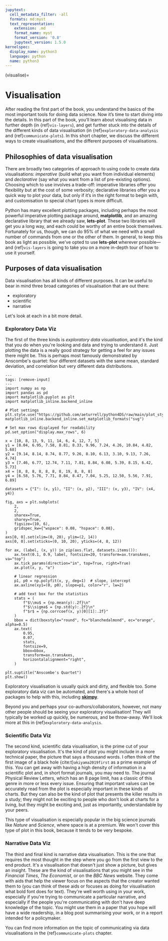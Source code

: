 ```yaml
---
jupytext:
  cell_metadata_filter: -all
  formats: md:myst
  text_representation:
    extension: .md
    format_name: myst
    format_version: '0.8'
    jupytext_version: 1.5.0
kernelspec:
  display_name: python3
  language: python
  name: python3
---
```

(visualise)=
# Visualisation

After reading the first part of the book, you understand the basics of the most important tools for doing data science. Now it’s time to start diving into the details. In this part of the book, you’ll learn about visualising data in further depth (in {ref}`vis-layers`), and get further stuck into the details of the different kinds of data visualisation (in {ref}`exploratory-data-analysis` and {ref}`communicate-plots`). In this short chapter, we discuss the different ways to create visualisations, and the different purposes of visualisations.

## Philosophies of data visualisation

There are broadly two categories of approach to using code to create data visualisations: *imperative* (build what you want from individual elements) and *declarative* (say what you want from a list of pre-existing options). Choosing which to use involves a trade-off: imperative libraries offer you flexibility but at the cost of some verbosity; declarative libraries offer you a quick way to plot your data, but only if it’s in the right format to begin with, and customisation to special chart types is more difficult.

Python has many excellent plotting packages, including perhaps the most powerful imperative plotting package around, **matplotlib**, and an amazing declarative library that we already saw, **lets-plot**. These two libraries will get you a long way, and each could be worthy of an entire book themselves. Fortunately for us, though, we can do 95% of what we need with a small number of commands from one or the other of them. In general, to keep this book as light as possible, we've opted to use **lets-plot** wherever possible—and {ref}`vis-layers` is going to take you on a more in-depth tour of how to use it yourself.

## Purposes of data visualisation

Data visualisation has all kinds of different purposes. It can be useful to bear in mind three broad categories of visualisation that are out there:

- exploratory
- scientific
- narrative

Let's look at each in a bit more detail.

### Exploratory Data Viz

The first of the three kinds is *exploratory data visualisation*, and it's the kind that you do when you're looking and data and trying to understand it. Just plotting the data is a really good strategy for getting a feel for any issues there might be. This is perhaps most famously demonstrated by Anscombe's quartet: four different datasets with the same mean, standard deviation, and correlation but very different data distributions.

```{code-cell} ipython3
---
tags: [remove-input]
---
import numpy as np
import pandas as pd
import matplotlib.pyplot as plt
import matplotlib_inline.backend_inline

# Plot settings
plt.style.use("https://github.com/aeturrell/python4DS/raw/main/plot_style.txt")
matplotlib_inline.backend_inline.set_matplotlib_formats("svg")

# Set max rows displayed for readability
pd.set_option("display.max_rows", 6)

x = [10, 8, 13, 9, 11, 14, 6, 4, 12, 7, 5]
y1 = [8.04, 6.95, 7.58, 8.81, 8.33, 9.96, 7.24, 4.26, 10.84, 4.82, 5.68]
y2 = [9.14, 8.14, 8.74, 8.77, 9.26, 8.10, 6.13, 3.10, 9.13, 7.26, 4.74]
y3 = [7.46, 6.77, 12.74, 7.11, 7.81, 8.84, 6.08, 5.39, 8.15, 6.42, 5.73]
x4 = [8, 8, 8, 8, 8, 8, 8, 19, 8, 8, 8]
y4 = [6.58, 5.76, 7.71, 8.84, 8.47, 7.04, 5.25, 12.50, 5.56, 7.91, 6.89]

datasets = {"I": (x, y1), "II": (x, y2), "III": (x, y3), "IV": (x4, y4)}

fig, axs = plt.subplots(
    2,
    2,
    sharex=True,
    sharey=True,
    figsize=(10, 6),
    gridspec_kw={"wspace": 0.08, "hspace": 0.08},
)
axs[0, 0].set(xlim=(0, 20), ylim=(2, 14))
axs[0, 0].set(xticks=(0, 10, 20), yticks=(4, 8, 12))

for ax, (label, (x, y)) in zip(axs.flat, datasets.items()):
    ax.text(0.1, 0.9, label, fontsize=20, transform=ax.transAxes, va="top")
    ax.tick_params(direction="in", top=True, right=True)
    ax.plot(x, y, "o")

    # linear regression
    p1, p0 = np.polyfit(x, y, deg=1)  # slope, intercept
    ax.axline(xy1=(0, p0), slope=p1, color="r", lw=2)

    # add text box for the statistics
    stats = (
        f"$\\mu$ = {np.mean(y):.2f}\n"
        f"$\\sigma$ = {np.std(y):.2f}\n"
        f"$r$ = {np.corrcoef(x, y)[0][1]:.2f}"
    )
    bbox = dict(boxstyle="round", fc="blanchedalmond", ec="orange", alpha=0.5)
    ax.text(
        0.95,
        0.07,
        stats,
        fontsize=9,
        bbox=bbox,
        transform=ax.transAxes,
        horizontalalignment="right",
    )

plt.suptitle("Anscombe's Quartet")
plt.show()
```

Exploratory visualisation is usually quick and dirty, and flexible too. Some exploratory data viz can be automated, and there's a whole host of packages to help with this, including [**skimpy**](https://aeturrell.github.io/skimpy/).

Beyond you and perhaps your co-authors/collaborators, however, not many other people should be seeing your exploratory visualisation! They will typically be worked up quickly, be numerous, and be throw-away. We'll look more at this in {ref}`exploratory-data-analysis`.

### Scientific Data Viz

The second kind, scientific data visualisation, is the prime cut of your exploratory visualisation. It's the kind of plot you might include in a more technical paper, the picture that says a thousand words. I often think of the first image of a black hole {cite:t}`akiyama2019first` as a prime example of this. You can get away with having a high density of information in a scientific plot and, in short format journals, you may need to. The journal Physical Review Letters, which has an 8 page limit, has a classic of this genre in more or less every issue. Ensuring that important values can be accurately read from the plot is especially important in these kinds of charts. But they can also be the kind of plot that presents the killer results in a study; they might not be exciting to people who don't look at charts for a living, but they might be exciting and, just as importantly, understandable by your peers.

This type of visualisation is especially popular in the big science journals like *Nature* and *Science*, where space is at a premium. We won't cover this type of plot in this book, because it tends to be very bespoke.

### Narrative Data Viz

The third and final kind is narrative data visualisation. This is the one that requires the most thought in the step where you go from the first view to the end product. It's a visualisation that doesn't just show a picture, but gives an insight. These are the kind of visualisations that you might see in the *Financial Times*, *The Economist*, or on the *BBC News* website. They come with aids that help the viewer focus on the aspects that the creator wanted them to (you can think of these aids or focuses as doing for visualisation what bold font does for text). They're well worth using in your work, especially if you're trying to communicate a particular narrative, and especially if the people you're communicating with don't have deep knowledge of the topic. You might use them in a paper that you hope will have a wide readership, in a blog post summarising your work, or in a report intended for a policymaker.

You can find more information on the topic of communicating via data visualisations in the {ref}`communicate-plots` chapter.
